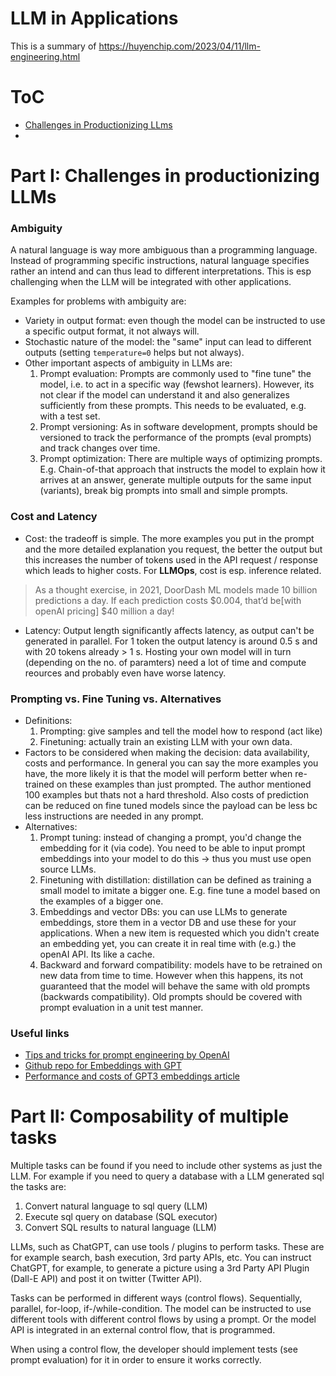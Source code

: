 # LLM in Applications

This is a summary of https://huyenchip.com/2023/04/11/llm-engineering.html

# ToC

- [Challenges in Productionizing LLms](#part-i-challenges-in-productionizing-llms)
- 


# Part I: Challenges in productionizing LLMs

### Ambiguity
A natural language is way more ambiguous than a programming language. Instead of programming specific instructions, natural language specifies rather an intend and can thus lead to different interpretations. This is esp challenging when the LLM will be integrated with other applications. 

Examples for problems with ambiguity are:
- Variety in output format: even though the model can be instructed to use a specific output format, it not always will.
- Stochastic nature of the model: the "same" input can lead to different outputs (setting `temperature=0` helps but not always).
- Other important aspects of ambiguity in LLMs are:
    1. Prompt evaluation: Prompts are commonly used to "fine tune" the model, i.e. to act in a specific way (fewshot learners). However, its not clear if the model can understand it and also generalizes sufficiently from these prompts. This needs to be evaluated, e.g. with a test set. 
    2. Prompt versioning: As in software development, prompts should be versioned to track the performance of the prompts (eval prompts) and track changes over time.
    3. Prompt optimization: There are multiple ways of optimizing prompts. E.g. Chain-of-that approach that instructs the model to explain how it arrives at an answer, generate multiple outputs for the same input (variants), break big prompts into small and simple prompts.

### Cost and Latency
- Cost: the tradeoff is simple. The more examples you put in the prompt and the more detailed explanation you request, the better the output but this increases the number of tokens used in the API request / response which leads to higher costs. For **LLMOps**, cost is esp. inference related. 
> As a thought exercise, in 2021, DoorDash ML models made 10 billion predictions a day. If each prediction costs $0.004, that’d be[with openAI pricing] $40 million a day!
- Latency: Output length significantly affects latency, as output can't be generated in parallel. For 1 token the output latency is around 0.5 s and with 20 tokens already > 1 s. Hosting your own model will in turn (depending on the no. of paramters) need a lot of time and compute reources and probably even have worse latency.

### Prompting vs. Fine Tuning vs. Alternatives
- Definitions: 
    1. Prompting: give samples and tell the model how to respond (act like)
    2. Finetuning: actually train an existing LLM with your own data.
- Factors to be considered when making the decision: data availability, costs and performance. In general you can say the more examples you have, the more likely it is that the model will perform better when re-trained on these examples than just prompted. The author mentioned 100 examples but thats not a hard threshold. Also costs of prediction can be reduced on fine tuned models since the payload can be less bc less instructions are needed in any prompt.
- Alternatives: 
    1. Prompt tuning: instead of changing a prompt, you'd change the embedding for it (via code). You need to be able to input prompt embeddings into your model to do this -> thus you must use open source LLMs.
    2. Finetuning with distillation: distillation can be defined as training a small model to imitate a bigger one. E.g. fine tune a model based on the examples of a bigger one. 
    3. Embeddings and vector DBs: you can use LLMs to generate embeddings, store them in a vector DB and use these for your applications. When a new item is requested which you didn't create an embedding yet, you can create it in real time with (e.g.) the openAI API. Its like a cache. 
    4. Backward and forward compatibility: models have to be retrained on new data from time to time. However when this happens, its not guaranteed that the model will behave the same with old prompts (backwards compatibility). Old prompts should be covered with prompt evaluation in a unit test manner.  


### Useful links

- [Tips and tricks for prompt engineering by OpenAI](https://github.com/openai/openai-cookbook/blob/main/techniques_to_improve_reliability.md#how-to-improve-reliability-on-complex-tasks)
- [Github repo for Embeddings with GPT](https://github.com/Muennighoff/sgpt)
- [Performance and costs of GPT3 embeddings article](https://medium.com/@nils_reimers/openai-gpt-3-text-embeddings-really-a-new-state-of-the-art-in-dense-text-embeddings-6571fe3ec9d9
)

# Part II: Composability of multiple tasks

Multiple tasks can be found if you need to include other systems as just the LLM. For example if you need to query a database with a LLM generated sql the tasks are: 
1. Convert natural language to sql query (LLM)
2. Execute sql query on database (SQL executor)
3. Convert SQL results to natural language (LLM)

LLMs, such as ChatGPT, can use tools / plugins to perform tasks. These are for example search, bash execution, 3rd party APIs, etc. You can instruct ChatGPT, for example, to generate a picture using a 3rd Party API Plugin (Dall-E API) and post it on twitter (Twitter API).

Tasks can be performed in different ways (control flows). Sequentially, parallel, for-loop, if-/while-condition. 
The model can be instructed to use different tools with different control flows by using a prompt. Or the model API is integrated in an external control flow, that is programmed.

When using a control flow, the developer should implement tests (see prompt evaluation) for it in order to ensure it works correctly. 
 